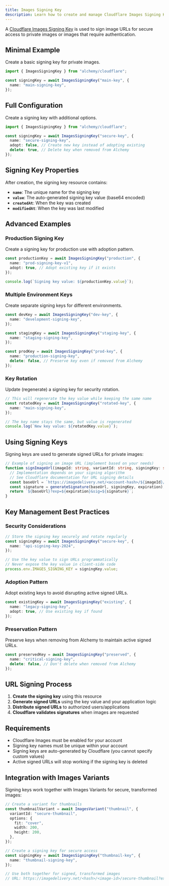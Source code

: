 ```yaml
---
title: Images Signing Key
description: Learn how to create and manage Cloudflare Images Signing Keys for secure image access.
---
```


A [Cloudflare Images Signing Key](https://developers.cloudflare.com/images/transform-images/serve-images/serve-private-images/) is used to sign image URLs for secure access to private images or images that require authentication.

## Minimal Example

Create a basic signing key for private images.

```ts
import { ImagesSigningKey } from "alchemy/cloudflare";

const signingKey = await ImagesSigningKey("main-key", {
  name: "main-signing-key",
});
```

## Full Configuration

Create a signing key with additional options.

```ts
import { ImagesSigningKey } from "alchemy/cloudflare";

const signingKey = await ImagesSigningKey("secure-key", {
  name: "secure-signing-key",
  adopt: false, // Create new key instead of adopting existing
  delete: true, // Delete key when removed from Alchemy
});
```

## Signing Key Properties

After creation, the signing key resource contains:

- **`name`**: The unique name for the signing key
- **`value`**: The auto-generated signing key value (base64 encoded)
- **`createdAt`**: When the key was created
- **`modifiedAt`**: When the key was last modified

## Advanced Examples

### Production Signing Key

Create a signing key for production use with adoption pattern.

```ts
const productionKey = await ImagesSigningKey("production", {
  name: "prod-signing-key-v1",
  adopt: true, // Adopt existing key if it exists
});

console.log(`Signing key value: ${productionKey.value}`);
```

### Multiple Environment Keys

Create separate signing keys for different environments.

```ts
const devKey = await ImagesSigningKey("dev-key", {
  name: "development-signing-key",
});

const stagingKey = await ImagesSigningKey("staging-key", {
  name: "staging-signing-key",
});

const prodKey = await ImagesSigningKey("prod-key", {
  name: "production-signing-key",
  delete: false, // Preserve key even if removed from Alchemy
});
```

### Key Rotation

Update (regenerate) a signing key for security rotation.

```ts
// This will regenerate the key value while keeping the same name
const rotatedKey = await ImagesSigningKey("rotated-key", {
  name: "main-signing-key",
});

// The key name stays the same, but value is regenerated
console.log(`New key value: ${rotatedKey.value}`);
```

## Using Signing Keys

Signing keys are used to generate signed URLs for private images:

```ts
// Example of signing an image URL (implement based on your needs)
function signImageUrl(imageId: string, variantId: string, signingKey: string, expiration: number) {
  // Implementation depends on your signing algorithm
  // See Cloudflare documentation for URL signing details
  const baseUrl = `https://imagedelivery.net/<account-hash>/${imageId}/${variantId}`;
  const signature = generateSignature(baseUrl, signingKey, expiration);
  return `${baseUrl}?exp=${expiration}&sig=${signature}`;
}
```

## Key Management Best Practices

### Security Considerations

```ts
// Store the signing key securely and rotate regularly
const signingKey = await ImagesSigningKey("secure-key", {
  name: "api-signing-key-2024",
});

// Use the key value to sign URLs programmatically
// Never expose the key value in client-side code
process.env.IMAGES_SIGNING_KEY = signingKey.value;
```

### Adoption Pattern

Adopt existing keys to avoid disrupting active signed URLs.

```ts
const existingKey = await ImagesSigningKey("existing", {
  name: "legacy-signing-key",
  adopt: true, // Use existing key if found
});
```

### Preservation Pattern

Preserve keys when removing from Alchemy to maintain active signed URLs.

```ts
const preservedKey = await ImagesSigningKey("preserved", {
  name: "critical-signing-key",
  delete: false, // Don't delete when removed from Alchemy
});
```

## URL Signing Process

1. **Create the signing key** using this resource
2. **Generate signed URLs** using the key value and your application logic
3. **Distribute signed URLs** to authorized users/applications
4. **Cloudflare validates signatures** when images are requested

## Requirements

- Cloudflare Images must be enabled for your account
- Signing key names must be unique within your account
- Signing keys are auto-generated by Cloudflare (you cannot specify custom values)
- Active signed URLs will stop working if the signing key is deleted

## Integration with Images Variants

Signing keys work together with Images Variants for secure, transformed images:

```ts
// Create a variant for thumbnails
const thumbnailVariant = await ImagesVariant("thumbnail", {
  variantId: "secure-thumbnail",
  options: {
    fit: "cover",
    width: 200,
    height: 200,
  },
});

// Create a signing key for secure access
const signingKey = await ImagesSigningKey("thumbnail-key", {
  name: "thumbnail-signing-key",
});

// Use both together for signed, transformed images
// URL: https://imagedelivery.net/<hash>/<image-id>/secure-thumbnail?exp=<expiration>&sig=<signature>
```